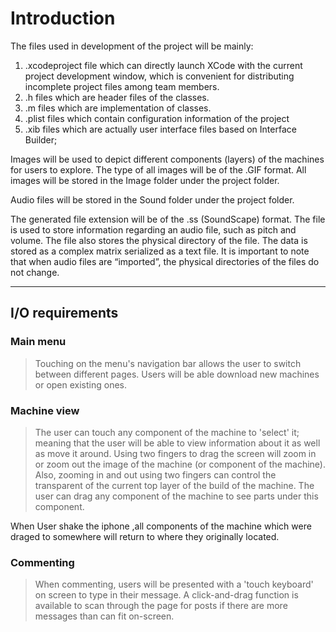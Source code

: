# Introduction #

The files used in development of the project will be mainly:

  1. .xcodeproject file which can directly launch XCode with the current project development window, which is convenient for distributing incomplete project files among team members.
  1. .h files which are header files of the classes.
  1. .m files which are implementation of classes.
  1. .plist files which contain configuration information of the project
  1. .xib files which are actually  user interface files based on Interface Builder;

Images will be used to depict different components (layers) of the machines for users to explore. The type of all images will be of the .GIF format. All images will be stored in the Image folder under the project folder.

Audio files will be stored in the Sound folder under the project folder.

The generated file extension will be of the .ss (SoundScape) format. The file is used to store information regarding an audio file, such as pitch and volume. The file also stores the physical directory of the file. The data is stored as a complex matrix serialized as a text file. It is important to note that when audio files are “imported”, the physical directories of the files do not change.


---


## I/O requirements ##

### Main menu ###

> Touching on the menu's navigation bar allows the user to switch between different pages. Users will be able download new machines or open existing ones.

### Machine view ###

> The user can touch any component of the machine to 'select' it; meaning that the user will be able to view information about it as well as move it around. Using two fingers to drag the screen will zoom in or zoom out the image of the machine (or component of the machine). Also, zooming in and out using two fingers can control the transparent of the current top layer of the build of the machine. The user can drag any component of the machine to see parts under this component.

When User shake the iphone ,all components of the machine which were draged to somewhere will return  to
where they originally located.

### Commenting ###

> When commenting, users will be presented with a 'touch keyboard' on screen to type in their message. A click-and-drag function is available to scan through the page for posts if there are more messages than can fit on-screen.